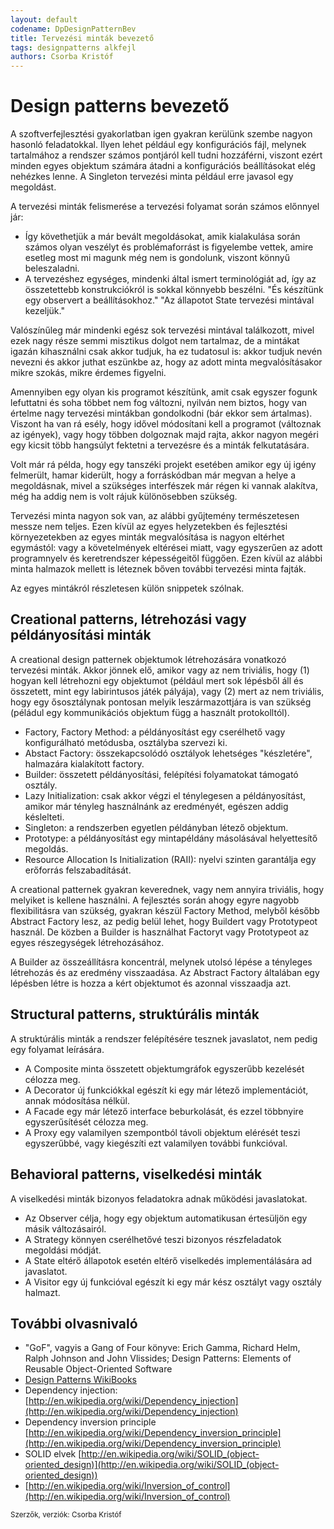 ```yaml
---
layout: default
codename: DpDesignPatternBev
title: Tervezési minták bevezető
tags: designpatterns alkfejl
authors: Csorba Kristóf
---
```


# Design patterns bevezető

A szoftverfejlesztési gyakorlatban igen gyakran kerülünk szembe nagyon hasonló feladatokkal. Ilyen lehet például egy konfigurációs fájl, melynek tartalmához a rendszer számos pontjáról kell tudni hozzáférni, viszont ezért minden egyes objektum számára átadni a konfigurációs beállításokat elég nehézkes lenne. A Singleton tervezési minta például erre javasol egy megoldást.

A tervezési minták felismerése a tervezési folyamat során számos előnnyel jár:

  * Így követhetjük a már bevált megoldásokat, amik kialakulása során számos olyan veszélyt és problémaforrást is figyelembe vettek, amire esetleg most mi magunk még nem is gondolunk, viszont könnyű beleszaladni.
  * A tervezéshez egységes, mindenki által ismert terminológiát ad, így az összetettebb konstrukciókról is sokkal könnyebb beszélni. "És készítünk egy observert a beállításokhoz." "Az állapotot State tervezési mintával kezeljük."

Valószínűleg már mindenki egész sok tervezési mintával találkozott, mivel ezek nagy része semmi misztikus dolgot nem tartalmaz, de a mintákat igazán kihasználni csak akkor tudjuk, ha ez tudatosul is: akkor tudjuk nevén nevezni és akkor juthat eszünkbe az, hogy az adott minta megvalósításakor mikre szokás, mikre érdemes figyelni.

Amennyiben egy olyan kis programot készítünk, amit csak egyszer fogunk lefuttatni és soha többet nem fog változni, nyilván nem biztos, hogy van értelme nagy tervezési mintákban gondolkodni (bár ekkor sem ártalmas). Viszont ha van rá esély, hogy idővel módosítani kell a programot (változnak az igények), vagy hogy többen dolgoznak majd rajta, akkor nagyon megéri egy kicsit több hangsúlyt fektetni a tervezésre és a minták felkutatására.

Volt már rá példa, hogy egy tanszéki projekt esetében amikor egy új igény felmerült, hamar kiderült, hogy a forráskódban már megvan a helye a megoldásnak, mivel a szükséges interfészek már régen ki vannak alakítva, még ha addig nem is volt rájuk különösebben szükség.

Tervezési minta nagyon sok van, az alábbi gyűjtemény természetesen messze nem teljes. Ezen kívül az egyes helyzetekben és fejlesztési környezetekben az egyes minták megvalósítása is nagyon eltérhet egymástól: vagy a követelmények eltérései miatt, vagy egyszerűen az adott programnyelv és keretrendszer képességeitől függően. Ezen kívül az alábbi minta halmazok mellett is léteznek bőven további tervezési minta fajták.

Az egyes mintákról részletesen külön snippetek szólnak.

## Creational patterns, létrehozási vagy példányosítási minták

A creational design patternek objektumok létrehozására vonatkozó tervezési minták. Akkor jönnek elő, amikor vagy az nem triviális, hogy (1) hogyan kell létrehozni egy objektumot (például mert sok lépésből áll és összetett, mint egy labirintusos játék pályája), vagy (2) mert az nem triviális, hogy egy ősosztálynak pontosan melyik leszármazottjára is van szükség (péládul egy kommunikációs objektum függ a használt protokolltól).

  * Factory, Factory Method: a példányosítást egy cserélhető vagy konfigurálható metódusba, osztályba szervezi ki.
  * Abstact Factory: összekapcsolódó osztályok lehetséges "készletére", halmazára kialakított factory.
  * Builder: összetett példányosítási, felépítési folyamatokat támogató osztály.
  * Lazy Initialization: csak akkor végzi el ténylegesen a példányosítást, amikor már tényleg használnánk az eredményét, egészen addig késlelteti.
  * Singleton: a rendszerben egyetlen példányban létező objektum.
  * Prototype: a példányosítást egy mintapéldány másolásával helyettesítő megoldás.
  * Resource Allocation Is Initialization (RAII): nyelvi szinten garantálja egy erőforrás felszabadítását.

A creational patternek gyakran keverednek, vagy nem annyira triviális, hogy melyiket is kellene használni. A fejlesztés során ahogy egyre nagyobb flexibilitásra van szükség, gyakran készül Factory Method, melyből később Abstract Factory lesz, az pedig belül lehet, hogy Buildert vagy Prototypeot használ. De közben a Builder is használhat Factoryt vagy Prototypeot az egyes részegységek létrehozásához.

A Builder az összeállításra koncentrál, melynek utolsó lépése a tényleges létrehozás és az eredmény visszaadása. Az Abstract Factory általában egy lépésben létre is hozza a kért objektumot és azonnal visszaadja azt.

## Structural patterns, struktúrális minták

A struktúrális minták a rendszer felépítésére tesznek javaslatot, nem pedig egy folyamat leírására.

  * A Composite minta összetett objektumgráfok egyszerűbb kezelését célozza meg.
  * A Decorator új funkciókkal egészít ki egy már létező implementációt, annak módosítása nélkül.
  * A Facade egy már létező interface beburkolását, és ezzel többnyire egyszerűsítését célozza meg.
  * A Proxy egy valamilyen szempontból távoli objektum elérését teszi egyszerűbbé, vagy kiegészíti ezt valamilyen további funkcióval. 

## Behavioral patterns, viselkedési minták

A viselkedési minták bizonyos feladatokra adnak működési javaslatokat.

  * Az Observer célja, hogy egy objektum automatikusan értesüljön egy másik változásairól.
  * A Strategy könnyen cserélhetővé teszi bizonyos részfeladatok megoldási módját.
  * A State eltérő állapotok esetén eltérő viselkedés implementálására ad javaslatot.
  * A Visitor egy új funkcióval egészít ki egy már kész osztályt vagy osztály halmazt.

## További olvasnivaló

  * "GoF", vagyis a Gang of Four könyve: Erich Gamma, Richard Helm, Ralph Johnson and John Vlissides; Design Patterns: Elements of Reusable Object-Oriented Software
  * [Design Patterns WikiBooks](https://en.wikibooks.org/wiki/Computer_Science_Design_Patterns)
  * Dependency injection: [http://en.wikipedia.org/wiki/Dependency_injection](http://en.wikipedia.org/wiki/Dependency_injection)
  * Dependency inversion principle [http://en.wikipedia.org/wiki/Dependency_inversion_principle](http://en.wikipedia.org/wiki/Dependency_inversion_principle)
  * SOLID elvek [http://en.wikipedia.org/wiki/SOLID_(object-oriented_design)](http://en.wikipedia.org/wiki/SOLID_(object-oriented_design))
  * [http://en.wikipedia.org/wiki/Inversion_of_control](http://en.wikipedia.org/wiki/Inversion_of_control)

<small>Szerzők, verziók: Csorba Kristóf</small>

